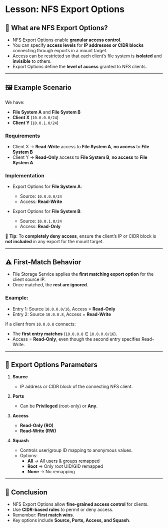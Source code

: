 # Lesson: NFS Export Options

## 📌 What are NFS Export Options?
- NFS Export Options enable **granular access control**.  
- You can specify **access levels** for **IP addresses or CIDR blocks** connecting through exports in a mount target.  
- Access can be restricted so that each client’s file system is **isolated** and **invisible** to others.  
- Export Options define the **level of access** granted to NFS clients.  

---

## 🖼️ Example Scenario
We have:  
- **File System A** and **File System B**  
- **Client X** (`10.0.0.0/24`)  
- **Client Y** (`10.0.1.0/24`)  

### Requirements
- Client X → **Read-Write** access to **File System A**, **no access** to **File System B**  
- Client Y → **Read-Only** access to **File System B**, **no access** to **File System A**  

### Implementation
- Export Options for **File System A**:  
  - Source: `10.0.0.0/24`  
  - Access: **Read-Write**  

- Export Options for **File System B**:  
  - Source: `10.0.1.0/24`  
  - Access: **Read-Only**  

🔑 **Tip**: To **completely deny access**, ensure the client’s IP or CIDR block is **not included** in any export for the mount target.  

---

## ⚠️ First-Match Behavior
- File Storage Service applies the **first matching export option** for the client source IP.  
- Once matched, the **rest are ignored**.  

### Example:
- Entry 1: Source `10.0.0.0/16`, Access = **Read-Only**  
- Entry 2: Source `10.0.0.8`, Access = **Read-Write**  

If a client from `10.0.0.8` connects:  
- The **first entry matches** (`10.0.0.8` ∈ `10.0.0.0/16`).  
- Access = **Read-Only**, even though the second entry specifies Read-Write.  

---

## 🔧 Export Options Parameters
1. **Source**  
   - IP address or CIDR block of the connecting NFS client.  

2. **Ports**  
   - Can be **Privileged** (root-only) or **Any**.  

3. **Access**  
   - **Read-Only (RO)**  
   - **Read-Write (RW)**  

4. **Squash**  
   - Controls user/group ID mapping to anonymous values.  
   - Options:  
     - **All** → All users & groups remapped  
     - **Root** → Only root UID/GID remapped  
     - **None** → No remapping  

---

## 🎉 Conclusion
- NFS Export Options allow **fine-grained access control** for clients.  
- Use **CIDR-based rules** to permit or deny access.  
- Remember: **First match wins**.  
- Key options include **Source, Ports, Access, and Squash**.  
